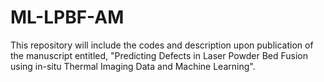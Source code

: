 # ML-LPBF-AM
This repository will include the codes and description upon publication of the manuscript entitled, "Predicting Defects in Laser Powder Bed Fusion using in-situ Thermal Imaging Data and Machine Learning".
